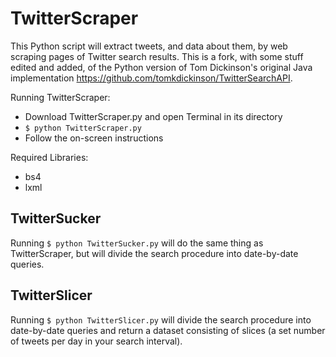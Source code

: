 # TwitterScraper
This Python script will extract tweets, and data about them, by web scraping pages of Twitter search results. This is a fork, with some stuff edited and added, of the Python version of Tom Dickinson's original Java implementation https://github.com/tomkdickinson/TwitterSearchAPI.

Running TwitterScraper:
- Download TwitterScraper.py and open Terminal in its directory
- ```$ python TwitterScraper.py```
- Follow the on-screen instructions

Required Libraries:
* bs4
* lxml

## TwitterSucker
Running ```$ python TwitterSucker.py``` will do the same thing as TwitterScraper, but will divide the search procedure into date-by-date queries.

## TwitterSlicer
Running ```$ python TwitterSlicer.py``` will divide the search procedure into date-by-date queries and return a dataset consisting of slices (a set number
of tweets per day in your search interval).

